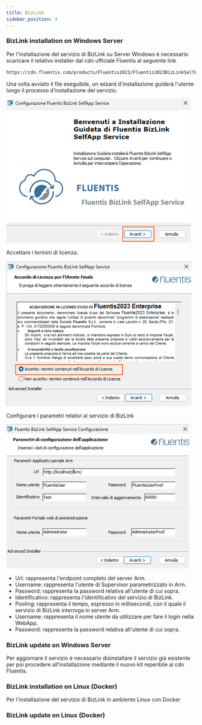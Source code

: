 ```yaml
---
title: BizLink
sidebar_position: 3
---
```


### BizLink installation on Windows Server
Per l'installazione del servizio di BizLink su Server Windows è necessario scaricare il relativo installer dal cdn ufficiale Fluentis al seguente link

```bash
https://cdn.fluentis.com/products/Fluentis2023/Fluentis2023BizLinkSelfAppService_3.06.msi
```

Una volta avviato il file eseguibile, un wizard d'installazione guiderà l'utente lungo il processo d'installazione del servizio.  

![](../../static/images/20250306135059.png)

Accettare i termini di licenza.  

![](../../static/images/20250306140606.png)

Configurare i parametri relativi al servizio di BizLink

![](../../static/images/20250306140908.png)

* Url: rappresenta l'endpoint completo del server Arm.
* Username: rappresenta l'utente di Supervisor parametrizzato in Arm.  
* Password: rappresenta la password relativa all'utente di cui sopra.
* Identificativo: rappresenta l'identificativo del servizio di BizLink.
* Pooling: rappresenta il tempo, espresso in millisecondi, con il quale il servizio di BizLink interroga in server Arm.  
* Username: rappresenta il nome utente da utilizzare per fare il login nella WebApp.
* Password: rappresenta la password relativa all'utente di cui sopra.  

### BizLink update on Windows Server

Per aggiornare il servizio è necessario disinstallare il servizio già esistente per poi procedere all'installazione mediante il nuovo kit reperibile al cdn Fluentis.   

### BizLink installation on Linux (Docker)
Per l'installazione del servizio di BizLink in ambiente Linux con Docker 












### BizLink update on Linux (Docker)